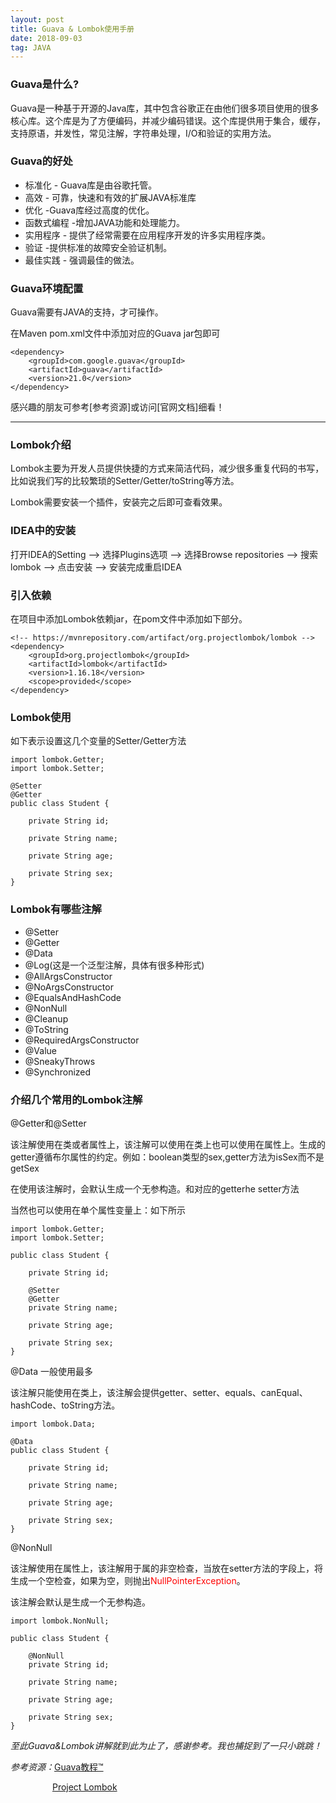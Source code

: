 ```yaml
---
layout: post
title: Guava & Lombok使用手册
date: 2018-09-03
tag: JAVA
---
```


### Guava是什么?
Guava是一种基于开源的Java库，其中包含谷歌正在由他们很多项目使用的很多核心库。这个库是为了方便编码，并减少编码错误。这个库提供用于集合，缓存，支持原语，并发性，常见注解，字符串处理，I/O和验证的实用方法。

### Guava的好处
- 标准化 - Guava库是由谷歌托管。
- 高效 - 可靠，快速和有效的扩展JAVA标准库
- 优化 -Guava库经过高度的优化。
- 函数式编程 -增加JAVA功能和处理能力。
- 实用程序 - 提供了经常需要在应用程序开发的许多实用程序类。
- 验证 -提供标准的故障安全验证机制。
- 最佳实践 - 强调最佳的做法。

### Guava环境配置
Guava需要有JAVA的支持，才可操作。

在Maven pom.xml文件中添加对应的Guava jar包即可
```
<dependency>
	<groupId>com.google.guava</groupId>
	<artifactId>guava</artifactId>
	<version>21.0</version>
</dependency>
```
感兴趣的朋友可参考[参考资源]或访问[官网文档]细看！

---

### Lombok介绍
Lombok主要为开发人员提供快捷的方式来简洁代码，减少很多重复代码的书写，比如说我们写的比较繁琐的Setter/Getter/toString等方法。

Lombok需要安装一个插件，安装完之后即可查看效果。

### IDEA中的安装
打开IDEA的Setting –> 选择Plugins选项 –> 选择Browse repositories –> 搜索lombok –> 点击安装 –> 安装完成重启IDEA

### 引入依赖
在项目中添加Lombok依赖jar，在pom文件中添加如下部分。
```
<!-- https://mvnrepository.com/artifact/org.projectlombok/lombok -->
<dependency>
    <groupId>org.projectlombok</groupId>
    <artifactId>lombok</artifactId>
    <version>1.16.18</version>
    <scope>provided</scope>
</dependency>
```

### Lombok使用
如下表示设置这几个变量的Setter/Getter方法
```
import lombok.Getter;
import lombok.Setter;

@Setter
@Getter
public class Student {
    
    private String id;
    
    private String name;
    
    private String age;
    
    private String sex;
}
```

### Lombok有哪些注解
- @Setter
- @Getter
- @Data
- @Log(这是一个泛型注解，具体有很多种形式)
- @AllArgsConstructor
- @NoArgsConstructor
- @EqualsAndHashCode
- @NonNull
- @Cleanup
- @ToString
- @RequiredArgsConstructor
- @Value
- @SneakyThrows
- @Synchronized

### 介绍几个常用的Lombok注解

@Getter和@Setter

该注解使用在类或者属性上，该注解可以使用在类上也可以使用在属性上。生成的getter遵循布尔属性的约定。例如：boolean类型的sex,getter方法为isSex而不是getSex

在使用该注解时，会默认生成一个无参构造。和对应的getterhe setter方法 

当然也可以使用在单个属性变量上：如下所示
```
import lombok.Getter;
import lombok.Setter;

public class Student {
    
    private String id;

    @Setter
    @Getter
    private String name;
    
    private String age;
    
    private String sex;
}

```

@Data 一般使用最多

该注解只能使用在类上，该注解会提供getter、setter、equals、canEqual、hashCode、toString方法。
```
import lombok.Data;

@Data
public class Student {

    private String id;

    private String name;

    private String age;

    private String sex;
}

```

@NonNull

该注解使用在属性上，该注解用于属的非空检查，当放在setter方法的字段上，将生成一个空检查，如果为空，则抛出<font color='red'>NullPointerException</font>。 

该注解会默认是生成一个无参构造。
```
import lombok.NonNull;

public class Student {

    @NonNull
    private String id;

    private String name;

    private String age;

    private String sex;
}

```

*至此Guava&Lombok讲解就到此为止了，感谢参考。我也捕捉到了一只小跳跳！*

*参考资源：*[Guava教程™](https://www.yiibai.com/guava)

&nbsp;&nbsp;&nbsp;&nbsp;&nbsp;&nbsp;&nbsp;&nbsp;&nbsp;&nbsp;&nbsp;&nbsp;&nbsp;&nbsp;&nbsp;&nbsp; [Project Lombok](https://www.projectlombok.org/)